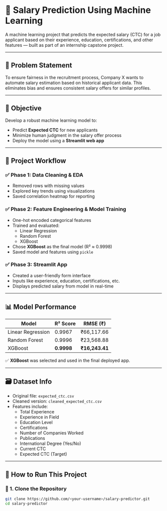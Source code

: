 # 💼 Salary Prediction Using Machine Learning

A machine learning project that predicts the expected salary (CTC) for a job applicant based on their experience, education, certifications, and other features — built as part of an internship capstone project.

---

## 📌 Problem Statement

To ensure fairness in the recruitment process, Company X wants to automate salary estimation based on historical applicant data. This eliminates bias and ensures consistent salary offers for similar profiles.

---

## 🎯 Objective

Develop a robust machine learning model to:
- Predict **Expected CTC** for new applicants
- Minimize human judgment in the salary offer process
- Deploy the model using a **Streamlit web app**

---

## 🧠 Project Workflow

### ✅ Phase 1: Data Cleaning & EDA
- Removed rows with missing values
- Explored key trends using visualizations
- Saved correlation heatmap for reporting

### ✅ Phase 2: Feature Engineering & Model Training
- One-hot encoded categorical features
- Trained and evaluated:
  - Linear Regression
  - Random Forest
  - XGBoost
- Chose **XGBoost** as the final model (R² ≈ 0.9998)
- Saved model and features using `pickle`

### ✅ Phase 3: Streamlit App
- Created a user-friendly form interface
- Inputs like experience, education, certifications, etc.
- Displays predicted salary from model in real-time

---

## 📊 Model Performance

| Model             | R² Score | RMSE (₹)     |
|-------------------|----------|--------------|
| Linear Regression | 0.9967   | ₹66,117.66   |
| Random Forest     | 0.9996   | ₹23,568.88   |
| XGBoost           | **0.9998** | **₹16,243.41** |

✅ **XGBoost** was selected and used in the final deployed app.

---

## 🗃️ Dataset Info

- Original file: `expected_ctc.csv`
- Cleaned version: `cleaned_expected_ctc.csv`
- Features include:
  - Total Experience
  - Experience in Field
  - Education Level
  - Certifications
  - Number of Companies Worked
  - Publications
  - International Degree (Yes/No)
  - Current CTC
  - Expected CTC (Target)

---

## 🚀 How to Run This Project

### 🔧 1. Clone the Repository

```bash
git clone https://github.com/<your-username>/salary-predictor.git
cd salary-predictor
